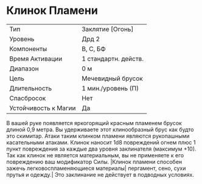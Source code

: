 
# Клинок Пламени

| | |
|---|---|
|Тип|Заклятие [Огонь]|
|Уровень| Дрд 2|
|Компоненты| В, С, БФ|
|Время Активации| 1 стандартн. действ.|
|Диапазон| 0 м|
|Цель| Мечевидный брусок|
|Длительность| 1 мин./уровень (П)|
|Спасбросок| Нет|
|Устойчивость к Магии| Да|

В вашей руке появляется яркогорящий
красным пламенем брусок длиной 0,9
метра. Вы удерживаете этот клинообразный брус как будто это скимитар.
Атаки таким клинком пламени являются рукопашными касательными атаками. Клинок наносит 1d8 повреждений
огнем плюс 1 пункт повреждения за
каждые два уровня заклинателя (максимум +10). Так как клинок не является
материальным, вы не применяете к его
повреждению ваш модификатор Силы.
|Клинок пламени способен зажечь легковоспламеняющиеся материалы| пергамент, сено, сухи прутья и одежду.|
Это заклинание не действует в подводных условиях.